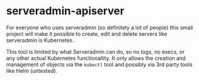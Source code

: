 # serveradmin-apiserver

For everyone who uses serveradmin (so definitely a lot of people) this small project will make it
possible to create, edit and delete servers like serveradmin is Kubernetes.

This tool is limited by what Serveradmin can do, so no logs, no execs, or any other actual Kubernetes
functionallity. It only allows the creation and management of objects via the `kubectl` tool and possibly
via 3rd party tools like Helm (untested).
